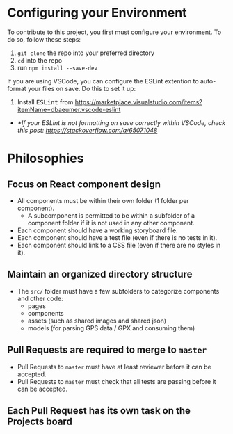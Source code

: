 # Configuring your Environment

To contribute to this project, you first must configure your environment.
To do so, follow these steps:

1. `git clone` the repo into your preferred directory
1. `cd` into the repo
1. run `npm install --save-dev`

If you are using VSCode, you can configure the ESLint extention to auto-format your files on save.
Do this to set it up:

1. Install <kbd>ESLint</kbd> from https://marketplace.visualstudio.com/items?itemName=dbaeumer.vscode-eslint

- _\*If your ESLint is not formatting on save correctly within VSCode, check this post: https://stackoverflow.com/a/65071048_

<!-- These philosophies need updating. --->

# Philosophies

## Focus on React component design

- All components must be within their own folder (1 folder per component).
  - A subcomponent is permitted to be within a subfolder of a component folder if it is not used in any other component.
- Each component should have a working storyboard file.
- Each component should have a test file (even if there is no tests in it).
- Each component should link to a CSS file (even if there are no styles in it).

## Maintain an organized directory structure

- The `src/` folder must have a few subfolders to categorize components and other code:
  - pages
  - components
  - assets (such as shared images and shared json)
  - models (for parsing GPS data / GPX and consuming them)

## Pull Requests are required to merge to `master`

- Pull Requests to `master` must have at least reviewer before it can be accepted.
- Pull Requests to `master` must check that all tests are passing before it can be accepted.

## Each Pull Request has its own task on the Projects board
